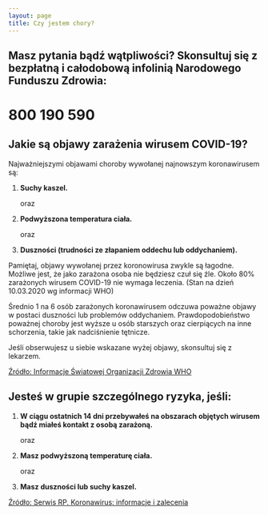 ```yaml
---
layout: page
title: Czy jestem chory?
---
```


## Masz pytania bądź wątpliwości? Skonsultuj się z bezpłatną i całodobową infolinią Narodowego Funduszu Zdrowia:
# 800 190 590

## Jakie są objawy zarażenia wirusem COVID-19?

Najważniejszymi objawami choroby wywołanej najnowszym koronawirusem są:

1. **Suchy kaszel.**  

	oraz  

2. **Podwyższona temperatura ciała.**  

	oraz  

3. **Duszności (trudności ze złapaniem oddechu lub oddychaniem).**  

Pamiętaj, objawy wywołanej przez koronowirusa zwykle są łagodne. Możliwe jest, że jako zarażona osoba nie będziesz czuł się źle. Około 80% zarażonych wirusem COVID-19 nie wymaga leczenia. (Stan na dzień 10.03.2020 wg informacji WHO)

Średnio 1 na 6 osób zarażonych koronawirusem odczuwa poważne objawy w postaci duszności lub problemów oddychaniem. Prawdopodobieństwo poważnej choroby jest wyższe u osób starszych oraz cierpiących na inne schorzenia, takie jak nadciśnienie tętnicze.

Jeśli obserwujesz u siebie wskazane wyżej objawy, skonsultuj się z lekarzem.

[Źródło: Informacje Światowej Organizacji Zdrowia WHO](https://www.who.int/news-room/q-a-detail/q-a-coronaviruses)

## Jesteś w grupie szczególnego ryzyka, jeśli:

1. **W ciągu ostatnich 14 dni przebywałeś na obszarach objętych wirusem bądź miałeś kontakt z osobą zarażoną.**  

	oraz  

2. **Masz podwyższoną temperaturę ciała.**  

	oraz  

3. **Masz duszności lub suchy kaszel.**  

[Źródło: Serwis RP. Koronawirus: informacje i zalecenia](https://www.gov.pl/web/koronawirus/porady)
